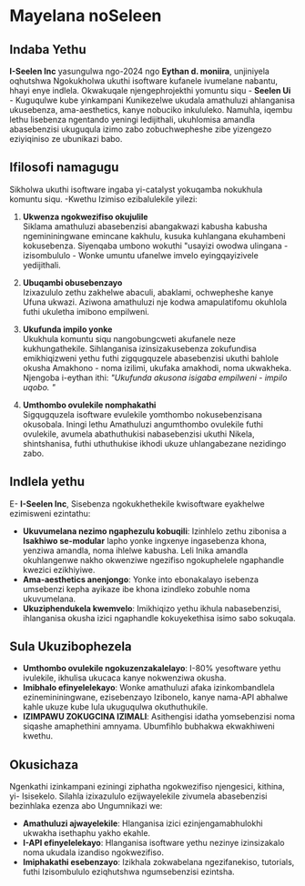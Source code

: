 # Mayelana noSeleen

## Indaba Yethu

**I-Seelen Inc** yasungulwa ngo-2024 ngo **Eythan d. moniira**, unjiniyela
oqhutshwa Ngokukholwa ukuthi isoftware kufanele ivumelane nabantu, hhayi enye
indlela. Okwakuqale njengephrojekthi yomuntu siqu - **Seelen Ui** - Kuguqulwe
kube yinkampani Kunikezelwe ukudala amathuluzi ahlanganisa ukusebenza,
ama-aesthetics, kanye nobuciko inkululeko. Namuhla, iqembu lethu lisebenza
ngentando yeningi ledijithali, ukuhlomisa amandla abasebenzisi ukuguqula izimo
zabo zobuchwepheshe zibe yizengezo eziyiqiniso ze ubunikazi babo.

## Ifilosofi namagugu

Sikholwa ukuthi isoftware ingaba yi-catalyst yokuqamba nokukhula komuntu siqu.
-Kwethu Izimiso ezibalulekile yilezi:

1. **Ukwenza ngokwezifiso okujulile**\
   Siklama amathuluzi abasebenzisi abangakwazi kabusha kabusha ngemininingwane
   emincane kakhulu, kusuka kuhlangana ekuhambeni kokusebenza. Siyenqaba umbono
   wokuthi "usayizi owodwa ulingana - izisombululo \- Wonke umuntu ufanelwe
   imvelo eyingqayizivele yedijithali.

2. **Ubuqambi obusebenzayo**\
   Izixazululo zethu zakhelwe abaculi, abaklami, ochwepheshe kanye Ufuna ukwazi.
   Aziwona amathuluzi nje kodwa amapulatifomu okuhlola futhi ukuletha imibono
   empilweni.

3. **Ukufunda impilo yonke**\
   Ukukhula komuntu siqu nangobungcweti akufanele neze kukhungathekile.
   Sihlanganisa izinsizakusebenza zokufundisa emikhiqizweni yethu futhi
   zigqugquzele abasebenzisi ukuthi bahlole okusha Amakhono - noma izilimi,
   ukufaka amakhodi, noma ukwakheka. Njengoba i-eythan ithi: _"Ukufunda akusona
   isigaba empilweni - impilo uqobo. "_

4. **Umthombo ovulekile nomphakathi**\
   Sigqugquzela isoftware evulekile yomthombo nokusebenzisana okusobala. Iningi
   lethu Amathuluzi angumthombo ovulekile futhi ovulekile, avumela abathuthukisi
   nabasebenzisi ukuthi Nikela, shintshanisa, futhi uthuthukise ikhodi ukuze
   uhlangabezane nezidingo zabo.

## Indlela yethu

E- **I-Seelen Inc**, Sisebenza ngokukhethekile kwisoftware eyakhelwe ezimisweni
ezintathu:

- **Ukuvumelana nezimo ngaphezulu kobuqili**: Izinhlelo zethu zibonisa a
  **Isakhiwo se-modular** lapho yonke ingxenye ingasebenza khona, yenziwa
  amandla, noma ihlelwe kabusha. Leli Inika amandla okuhlangenwe nakho okwenziwe
  ngezifiso ngokuphelele ngaphandle kwezici ezikhiyiwe.
- **Ama-aesthetics anenjongo**: Yonke into ebonakalayo isebenza umsebenzi kepha
  ayikaze ibe khona izindleko zobuhle noma ukuvumelana.
- **Ukuziphendukela kwemvelo**: Imikhiqizo yethu ikhula nabasebenzisi,
  ihlanganisa okusha izici ngaphandle kokuyekethisa isimo sabo sokuqala.

## Sula Ukuzibophezela

- **Umthombo ovulekile ngokuzenzakalelayo**: I-80% yesoftware yethu ivulekile,
  ikhulisa ukucaca kanye nokwenziwa okusha.
- **Imibhalo efinyelelekayo**: Wonke amathuluzi afaka izinkombandlela
  ezinemininingwane, ezisebenzayo Izibonelo, kanye nama-API abhalwe kahle ukuze
  kube lula ukuguqulwa okuthuthukile.
- **IZIMPAWU ZOKUGCINA IZIMALI**: Asithengisi idatha yomsebenzisi noma siqashe
  amaphethini amnyama. Ubumfihlo bubhakwa ekwakhiweni kwethu.

## Okusichaza

Ngenkathi izinkampani eziningi ziphatha ngokwezifiso njengesici, kithina, yi-
Isisekelo. Silahla izixazululo ezijwayelekile zivumela abasebenzisi bezinhlaka
ezenza abo Ungumnikazi we:

- **Amathuluzi ajwayelekile**: Hlanganisa izici ezinjengamabhulokhi ukwakha
  isethaphu yakho ekahle.
- **I-API efinyelelekayo**: Hlanganisa isoftware yethu nezinye izinsizakalo noma
  ukudala izandiso ngokwezifiso.
- **Imiphakathi esebenzayo**: Izikhala zokwabelana ngezifanekiso, tutorials,
  futhi Izisombululo eziqhutshwa ngumsebenzisi ezintsha.
